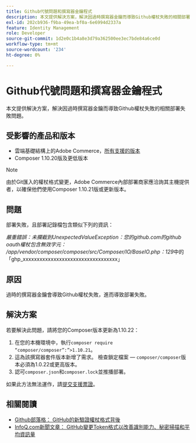 ```yaml
---
title: Github代號問題和撰寫器金鑰程式
description: 本文提供解決方案，解決因過時撰寫器金鑰而導致Github權杖失敗的相關部署失敗問題。
exl-id: 202cb936-f9ba-49ea-bf0a-6e6994d2337a
feature: Identity Management
role: Developer
source-git-commit: 1d2e0c1b4a8e3d79a362500ee3ec7bde84a6ce0d
workflow-type: tm+mt
source-wordcount: '234'
ht-degree: 0%

---
```


# Github代號問題和撰寫器金鑰程式

本文提供解決方案，解決因過時撰寫器金鑰而導致Github權杖失敗的相關部署失敗問題。

## 受影響的產品和版本

* 雲端基礎結構上的Adobe Commerce，[所有支援的版本](https://magento.com/sites/default/files/magento-software-lifecycle-policy.pdf)
* Composer 1.10.20版及更低版本

>[!NOTE]
>
>由於Git匯入的權杖格式變更，Adobe Commerce內部部署商家應洽詢其主機提供者，以確保他們使用Composer 1.10.21版或更新版本。

## 問題

部署失敗，且部署記錄檔包含類似下列的資訊：

*嚴重錯誤：未攔截到UnexpectedValueException：您的github.com的github oauth權杖包含無效字元： /app/vendor/composer/composer/src/Composer/IO/BaseIO.php：129*&#x200B;中的「ghp_xxxxxxxxxxxxxxxxxxxxxxxxxxxxxxxxxx」

## 原因

過時的撰寫器金鑰會導致Github權杖失敗，進而導致部署失敗。

## 解決方案

若要解決此問題，請將您的Composer版本更新為1.10.22：

1. 在您的本機環境中，執行`composer require “composer/composer”:”>1.10.21`。
1. 這為該撰寫器套件版本新增了需求。 檢查鎖定檔案 — `composer/composer`版本必須為1.0.22或更高版本。
1. 認可`composer.json`和`composer.lock`並推播部署。

如果此方法無法運作，請[提交支援票證](/help/help-center-guide/help-center/magento-help-center-user-guide.md#submit-ticket)。

## 相關閱讀

* [Github部落格： GitHub的新驗證權杖格式背後](https://github.blog/2021-04-05-behind-githubs-new-authentication-token-formats/)
* [InfoQ.com新聞文章： GitHub變更Token格式以改善識別能力、秘密掃描和平均資訊量](https://www.infoq.com/news/2021/04/github-new-token-format/)
